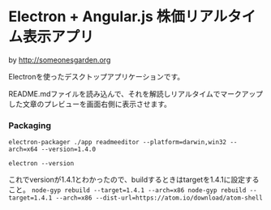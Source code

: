 # Electron + Angular.js 株価リアルタイム表示アプリ
by <http://someonesgarden.org>

Electronを使ったデスクトップアプリケーションです。

README.mdファイルを読み込んで、それを解読しリアルタイムでマークアップした文章のプレビューを画面右側に表示させます。


### Packaging
`
electron-packager ./app readmeeditor --platform=darwin,win32 --arch=x64 --version=1.4.0
`


`
electron --version
`

これでversionが1.4.1とわかったので、buildするときはtargetを1.4.1に設定すること。
`
node-gyp rebuild --target=1.4.1 --arch=x86
node-gyp rebuild --target=1.4.1 --arch=x86 --dist-url=https://atom.io/download/atom-shell
`
